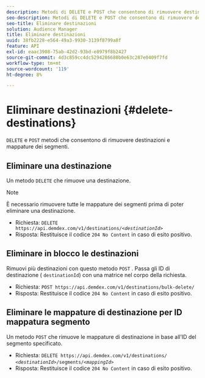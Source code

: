 ```yaml
---
description: Metodi di DELETE e POST che consentono di rimuovere destinazioni e mappature dei segmenti.
seo-description: Metodi di DELETE e POST che consentono di rimuovere destinazioni e mappature dei segmenti.
seo-title: Eliminare destinazioni
solution: Audience Manager
title: Eliminare destinazioni
uuid: 38fb2228-e564-49a3-9930-3139f8799a8f
feature: API
exl-id: eaac3908-75ab-42d2-93bd-e8979f8b2427
source-git-commit: 4d3c859cc4dc5294286680b0e63c287e0409f7fd
workflow-type: tm+mt
source-wordcount: '119'
ht-degree: 8%

---
```


# Eliminare destinazioni {#delete-destinations}

`DELETE` e  `POST` metodi che consentono di rimuovere destinazioni e mappature dei segmenti.

<!-- r_delete_destinations_all.xml -->

## Eliminare una destinazione

Un metodo `DELETE` che rimuove una destinazione.

>[!NOTE]
>
>È necessario rimuovere tutte le mappature dei segmenti prima di poter eliminare una destinazione.

* Richiesta: `DELETE https://api.demdex.com/v1/destinations/`*`<destinationId>`*
* Risposta: Restituisce il codice `204 No Content` in caso di esito positivo.

## Eliminare in blocco le destinazioni

Rimuovi più destinazioni con questo metodo `POST` . Passa gli ID di destinazione ( `destinationId`) con una matrice nel corpo della richiesta.

* Richiesta: `POST https://api.demdex.com/v1/destinations/bulk-delete/`
* Risposta: Restituisce il codice `204 No Content` in caso di esito positivo.

## Eliminare le mappature di destinazione per ID mappatura segmento

Un metodo `POST` che rimuove le mappature di destinazione in base all’ID del segmento specificato.

* Richiesta: `DELETE https://api.demdex.com/v1/destinations/` *`<destinationId>`*`/segments/`*`<mappingId>`*
* Risposta: Restituisce il codice `204 No Content` in caso di esito positivo.
